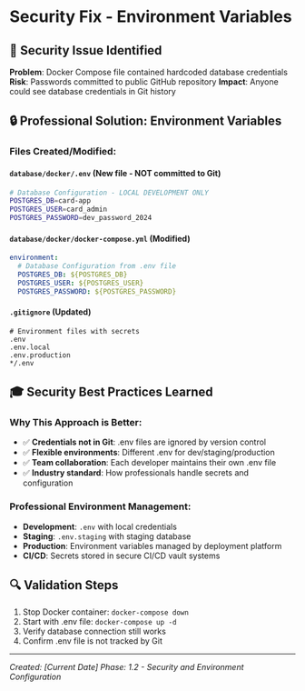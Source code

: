 # Security Fix - Environment Variables

## 🚨 **Security Issue Identified**
**Problem**: Docker Compose file contained hardcoded database credentials
**Risk**: Passwords committed to public GitHub repository
**Impact**: Anyone could see database credentials in Git history

## 🔒 **Professional Solution: Environment Variables**

### Files Created/Modified:

#### `database/docker/.env` (New file - NOT committed to Git)
```bash
# Database Configuration - LOCAL DEVELOPMENT ONLY  
POSTGRES_DB=card-app
POSTGRES_USER=card_admin
POSTGRES_PASSWORD=dev_password_2024
```

#### `database/docker/docker-compose.yml` (Modified)
```yaml
environment:
  # Database Configuration from .env file
  POSTGRES_DB: ${POSTGRES_DB}
  POSTGRES_USER: ${POSTGRES_USER}  
  POSTGRES_PASSWORD: ${POSTGRES_PASSWORD}
```

#### `.gitignore` (Updated)
```gitignore
# Environment files with secrets
.env
.env.local
.env.production
*/.env
```

## 🎓 **Security Best Practices Learned**

### Why This Approach is Better:
- ✅ **Credentials not in Git**: .env files are ignored by version control
- ✅ **Flexible environments**: Different .env for dev/staging/production
- ✅ **Team collaboration**: Each developer maintains their own .env file
- ✅ **Industry standard**: How professionals handle secrets and configuration

### Professional Environment Management:
- **Development**: `.env` with local credentials
- **Staging**: `.env.staging` with staging database
- **Production**: Environment variables managed by deployment platform
- **CI/CD**: Secrets stored in secure CI/CD vault systems

## 🔍 **Validation Steps**
1. Stop Docker container: `docker-compose down`
2. Start with .env file: `docker-compose up -d`  
3. Verify database connection still works
4. Confirm .env file is not tracked by Git

---
*Created: [Current Date]*
*Phase: 1.2 - Security and Environment Configuration*
